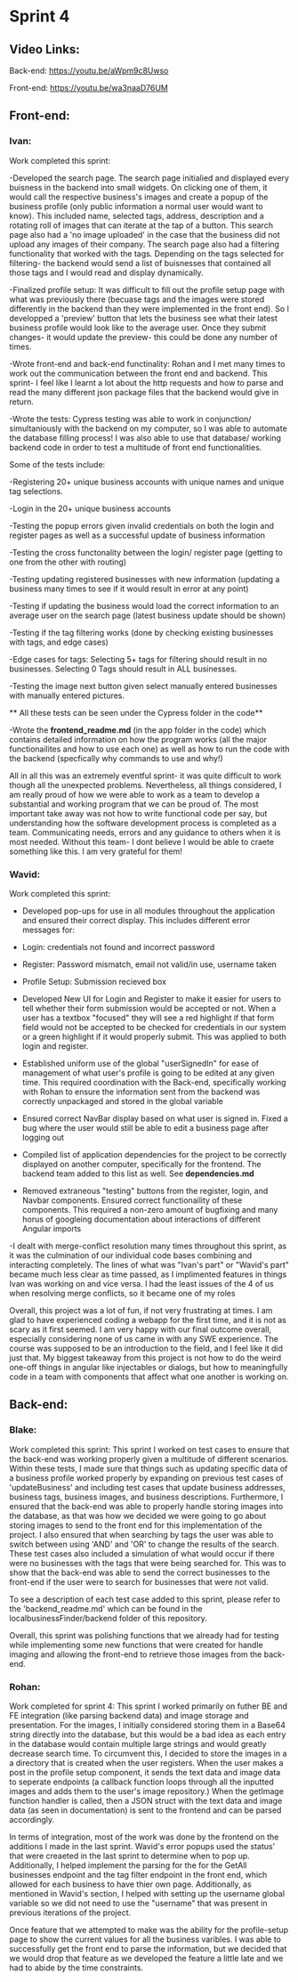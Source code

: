 
# Sprint 4

## Video Links:
Back-end: https://youtu.be/aWpm9c8Uwso

Front-end: https://youtu.be/wa3naaD76UM

## Front-end:

### Ivan:

Work completed this sprint: 

 -Developed the search page. The search page initialied and displayed every buisness in the backend into small widgets. On clicking one of them, it would call the respective business's images and create a popup of the business profile (only public information a normal user would want to know). This included name, selected tags, address, description and a rotating roll of images that can iterate at the tap of a button. This search page also had a 'no image uploaded' in the case that the business did not upload any images of their company. The search page also had a filtering functionality that worked with the tags. Depending on the tags selected for filtering- the backend would send a list of buisnesses that contained all those tags and I would read and display dynamically.
 
 -Finalized profile setup: It was difficult to fill out the profile setup page with what was previously there (becuase tags and the images were stored differently in the backend than they were implemented in the front end). So I developped a 'preview' button that lets the business see what their latest business profile would look like to the average user. Once they submit changes- it would update the preview- this could be done any number of times.
 
 -Wrote front-end and back-end functinality: Rohan and I met many times to work out the communication between the front end and backend. This sprint- I feel like I learnt a lot about the http requests and how to parse and read the many different json package files that the backend would give in return.
 
 -Wrote the tests: Cypress testing was able to work in conjunction/ simultaniously with the backend on my computer, so I was able to automate the database filling process! I was also able to use that database/ working backend code in order to test a multitude of front end functionalities.
 
 Some of the tests include: 
 
 -Registering 20+ unique business accounts with unique names and unique tag selections.
 
 -Login in the 20+ unique business accounts
 
 -Testing the popup errors given invalid credentials on both the login and register pages as well as a successful update of business information
 
 -Testing the cross functonality between the login/ register page (getting to one from the other with routing)
 
 -Testing updating registered businesses with new information (updating a business many times to see if it would result in error at any point)
 
 -Testing if updating the business would load the correct information to an average user on the search page (latest business update should be shown)
 
 
 -Testing if the tag filtering works (done by checking existing businesses with tags, and edge cases)
 
 -Edge cases for tags: Selecting 5+ tags for filtering should result in no businesses. Selecting 0 Tags should result in ALL businesses.
 
 -Testing the image next button given select manually entered businesses with manually entered pictures. 

** All these tests can be seen under the Cypress folder in the code**

-Wrote the **frontend_readme.md** (in the app folder in the code) which contains detailed information on how the program works (all the major functionailites and how to use each one) as well as how to run the code with the backend (specfically why commands to use and why!)
 
 All in all this was an extremely eventful sprint- it was quite difficult to work though all the unexpected problems. Nevertheless, all things considered, I am really proud of how we were able to work as a team to develop a substantial and working program that we can be proud of. The most important take away was not how to write functional code per say, but understanding how the software development process is completed as a team. Communicating needs, errors and any guidance to others when it is most needed. Without this team- I dont believe I would be able to craete something like this. I am very grateful for them!
### Wavid: 
Work completed this sprint: 
 - Developed pop-ups for use in all modules throughout the application and ensured their correct display. This includes different error messages for:
  - Login: credentials not found and incorrect password
  - Register: Password mismatch, email not valid/in use, username taken
  - Profile Setup: Submission recieved box
  
 - Developed New UI for Login and Register to make it easier for users to tell whether their form submission would be accepted or not. When a user has a textbox   "focused" they will see a red highlight if that form field would not be accepted to be checked for credentials in our system or a green highlight if it would properly submit. This was applied to both login and register. 
 
- Established uniform use of the global "userSignedIn" for ease of management of what user's profile is going to be edited at any given time. This required coordination with the Back-end, specifically working with Rohan to ensure the information sent from the backend was correctly unpackaged and stored in the global variable

- Ensured correct NavBar display based on what user is signed in. Fixed a bug where the user would still be able to edit a business page after logging out

- Compiled list of application dependencies for the project to be correctly displayed on another computer, specifically for the frontend. The backend team added to this list as well. See **dependencies.md**

- Removed extraneous "testing" buttons from the register, login, and Navbar components. Ensured correct functionaility of these components. This required a non-zero amount of bugfixing and many horus of googleing documentation about interactions of different Angular imports

-I dealt with merge-conflict resolution many times throughout this sprint, as it was the culmination of our individual code bases combining and interacting completely. The lines of what was "Ivan's part" or "Wavid's part" became much less clear as time passed, as I implimented features in things Ivan was working on and vice versa. I had the least issues of the 4 of us when resolving merge conflicts, so it became one of my roles

Overall, this project was a lot of fun, if not very frustrating at times. I am glad to have experienced coding a webapp for the first time, and it is not as scary as it first seemed. I am very happy with our final outcome overall, especially considering none of us came in with any SWE experience. The course was supposed to be an introduction to the field, and I feel like it did just that. My biggest takeaway from this project is not how to do the weird one-off things in angular like injectables or dialogs, but how to meaningfully code in a team with components that affect what one another is working on. 
## Back-end:
### Blake:
Work completed this sprint: 
 This sprint I worked on test cases to ensure that the back-end was working properly given a multitude of different scenarios. Within these tests, I made sure that things such as updating specific data of a business profile worked properly by expanding on previous test cases of 'updateBusiness' and including test cases that update business addresses, business tags, business images, and business descriptions. Furthermore, I ensured that the back-end was able to properly handle storing images into the database, as that was how we decided we were going to go about storing images to send to the front end for this implementation of the project. I also ensured that when searching by tags the user was able to switch between using 'AND' and 'OR' to change the results of the search. These test cases also included a simulation of what would occur if there were no businesses with the tags that were being searched for. This was to show that the back-end was able to send the correct businesses to the front-end if the user were to search for businesses that were not valid. 
 
 To see a description of each test case added to this sprint, please refer to the 'backend_readme.md' which can be found in the localbusinessFinder/backend folder of this repository. 
 
 Overall, this sprint was polishing functions that we already had for testing while implementing some new functions that were created for handle imaging and allowing the front-end to retrieve those images from the back-end. 
 
 ### Rohan: 
 Work completed for sprint 4: 
 This sprint I worked primarily on futher BE and FE integration (like parsing backend data) and image storage and presentation. For the images, I initially considered storing them in a Base64 string directly into the database, but this would be a bad idea as each entry in the database would contain multiple large strings and would greatly decrease search time. To circumvent this, I decided to store the images in a a directory that is created when the user registers. When the user makes a post in the profile setup component, it sends the text data and image data to seperate endpoints (a callback function loops through all the inputted images and adds them to the user's image repository.) When the getImage function handler is called, then a JSON struct with the text data and image data (as seen in documentation) is sent to the frontend and can be parsed accordingly. 
 
 In terms of integration, most of the work was done by the frontend on the additions I made in the last sprint. Wavid's error popups used the status' that were creaeted in the last sprint to determine when to pop up. Additionally, I helped implement the parsing for the for the GetAll businesses endpoint and the tag filter endpoint in the front end, which allowed for each business to have thier own page. Additionally, as mentioned in Wavid's section, I helped with setting up the username global variable so we did not need to use the "username" that was present in previous iterations of the project. 
 
 Once feature that we attempted to make was the ability for the profile-setup page to show the current values for all the business varibles. I was able to successfully get the front end to parse the information, but we decided that we would drop that feature as we developed the feature a little late and we had to abide by the time constraints. 
